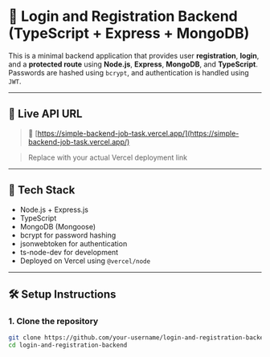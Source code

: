 # 🔐 Login and Registration Backend (TypeScript + Express + MongoDB)

This is a minimal backend application that provides user **registration**, **login**, and a **protected route** using **Node.js**, **Express**, **MongoDB**, and **TypeScript**. Passwords are hashed using `bcrypt`, and authentication is handled using `JWT`.

---

## 🚀 Live API URL

> 📡 [https://simple-backend-job-task.vercel.app/](https://simple-backend-job-task.vercel.app/)

> Replace with your actual Vercel deployment link

---

## 🧰 Tech Stack

- Node.js + Express.js
- TypeScript
- MongoDB (Mongoose)
- bcrypt for password hashing
- jsonwebtoken for authentication
- ts-node-dev for development
- Deployed on Vercel using `@vercel/node`

---

## 🛠️ Setup Instructions

### 1. Clone the repository

```bash
git clone https://github.com/your-username/login-and-registration-backend.git
cd login-and-registration-backend
